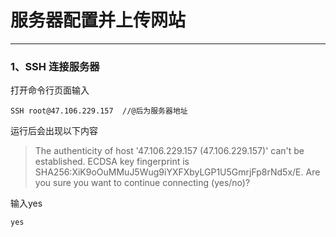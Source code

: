 # 服务器配置并上传网站
*****
### 1、SSH 连接服务器
打开命令行页面输入
```
SSH root@47.106.229.157  //@后为服务器地址
```

运行后会出现以下内容
>The authenticity of host '47.106.229.157 (47.106.229.157)' can't be established.
ECDSA key fingerprint is SHA256:XiK9oOuMMuJ5Wug9iYXFXbyLGP1U5GmrjFp8rNd5x/E.
Are you sure you want to continue connecting (yes/no)?

输入yes

```
yes
```